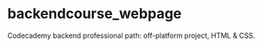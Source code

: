 # backendcourse_webpage
Codecademy backend professional path: off-platform project, HTML &amp; CSS.
